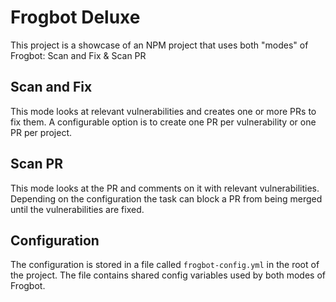 # Frogbot Deluxe
This project is a showcase of an NPM project that uses both "modes" of Frogbot: Scan and Fix & Scan PR

## Scan and Fix
This mode looks at relevant vulnerabilities and creates one or more PRs to fix them.  A configurable option is to create
one PR per vulnerability or one PR per project.

## Scan PR
This mode looks at the PR and comments on it with relevant vulnerabilities.  Depending on the configuration the task can
block a PR from being merged until the vulnerabilities are fixed.

## Configuration
The configuration is stored in a file called `frogbot-config.yml` in the root of the project.  The file contains shared
config variables used by both modes of Frogbot.

